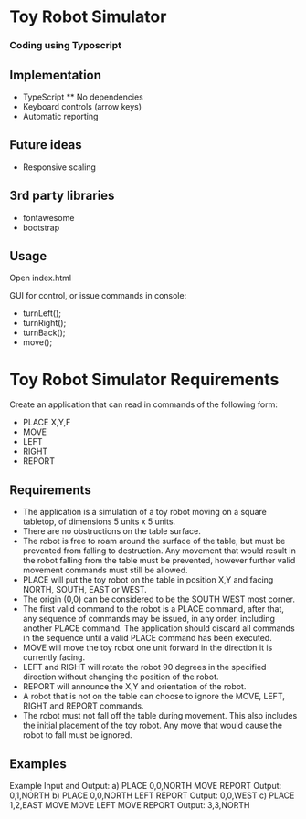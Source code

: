 # Toy Robot Simulator
### Coding using Typoscript

## Implementation
* TypeScript
** No dependencies
* Keyboard controls (arrow keys)
* Automatic reporting

## Future ideas
* Responsive scaling

## 3rd party libraries
* fontawesome
* bootstrap

## Usage
Open index.html

GUI for control, or issue commands in console:
- turnLeft();
- turnRight();
- turnBack();
- move();

# Toy Robot Simulator Requirements
Create an application that can read in commands of the following form:
- PLACE X,Y,F
- MOVE
- LEFT
- RIGHT
- REPORT

## Requirements
- The application is a simulation of a toy robot moving on a square tabletop, of dimensions 5 units x 5 units.
- There are no obstructions on the table surface.
- The robot is free to roam around the surface of the table, but must be prevented from falling to destruction. Any movement that would result in the robot falling from the table must be prevented, however further valid movement commands must still be allowed.
- PLACE will put the toy robot on the table in position X,Y and facing NORTH, SOUTH, EAST or WEST.
- The origin (0,0) can be considered to be the SOUTH WEST most corner.
- The first valid command to the robot is a PLACE command, after that, any sequence of commands may be issued, in any order, including another PLACE command. The application should discard all commands in the sequence until a valid PLACE command has been executed.
- MOVE will move the toy robot one unit forward in the direction it is currently facing.
- LEFT and RIGHT will rotate the robot 90 degrees in the specified direction without changing the position of the robot.
- REPORT will announce the X,Y and orientation of the robot.
- A robot that is not on the table can choose to ignore the MOVE, LEFT, RIGHT and REPORT commands.
- The robot must not fall off the table during movement. This also includes the initial placement of the toy robot. Any move that would cause the robot to fall must be ignored.

## Examples
Example Input and Output:
a)
PLACE 0,0,NORTH
MOVE
REPORT
Output: 0,1,NORTH
b)
PLACE 0,0,NORTH
LEFT
REPORT
Output: 0,0,WEST
c)
PLACE 1,2,EAST
MOVE
MOVE
LEFT
MOVE
REPORT
Output: 3,3,NORTH

